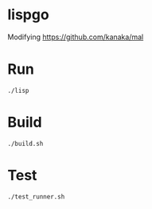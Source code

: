 # lispgo

Modifying https://github.com/kanaka/mal

# Run
    
    ./lisp
    
# Build
    
    ./build.sh
    
# Test

    ./test_runner.sh        